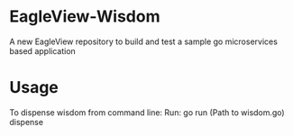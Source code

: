 # EagleView-Wisdom
A new EagleView repository to build and test a sample go microservices based application

# Usage

To dispense wisdom from command line: 
Run: go run (Path to wisdom.go) dispense